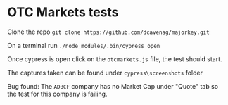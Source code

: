 # OTC Markets tests

Clone the repo `git clone https://github.com/dcavenag/majorkey.git`

On a terminal run `./node_modules/.bin/cypress open`

Once cypress is open click on the `otcmarkets.js` file, the test should start.

The captures taken can be found under `cypress\screenshots` folder

Bug found:
The `ADBCF` company has no Market Cap under "Quote" tab so the test for this company is failing.
